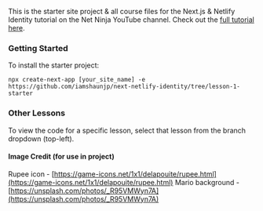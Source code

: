 This is the starter site project & all course files for the Next.js & Netlify Identity tutorial on the Net Ninja YouTube channel. Check out the [full tutorial here]().

### Getting Started
To install the starter project:
```
npx create-next-app [your_site_name] -e https://github.com/iamshaunjp/next-netlify-identity/tree/lesson-1-starter
```

### Other Lessons
To view the code for a specific lesson, select that lesson from the branch dropdown (top-left).

#### Image Credit (for use in project)
Rupee icon - [https://game-icons.net/1x1/delapouite/rupee.html](https://game-icons.net/1x1/delapouite/rupee.html)
Mario background - [https://unsplash.com/photos/_R95VMWyn7A](https://unsplash.com/photos/_R95VMWyn7A)